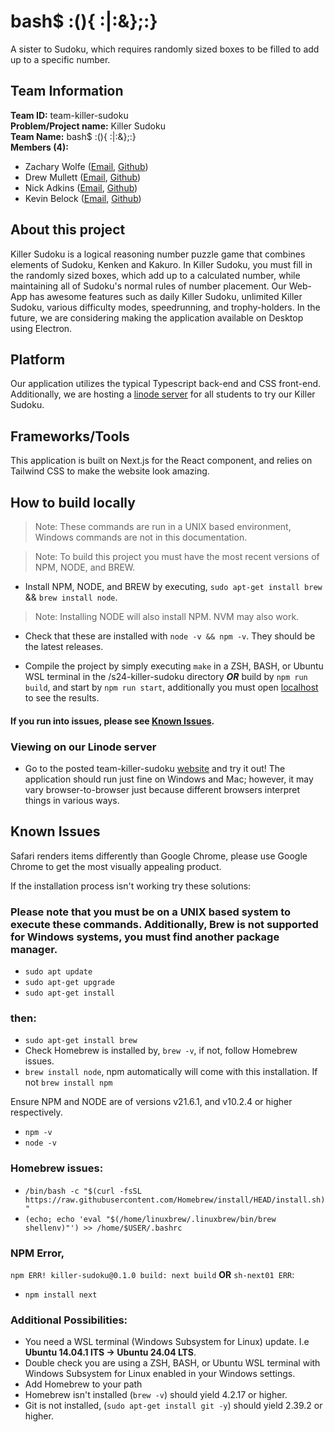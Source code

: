 # bash$ :(){ :|:&};:}  

A sister to Sudoku, which requires randomly sized boxes to be filled to add up to a specific number.

## Team Information

**Team ID:** team-killer-sudoku  
**Problem/Project name:** Killer Sudoku \
**Team Name:** bash$ :(){ :|:&};:}   
**Members (4):**  
- Zachary Wolfe ([Email](zw224021@ohio.edu), [Github](github.com/ZacharyWolfe))
- Drew Mullett   ([Email](dm247120@ohio.edu), [Github](github.com/Snaredrumhero))
- Nick Adkins   ([Email](na761422@ohio.edu), [Github](github.com/nickadkins47))
- Kevin Belock  ([Email](kb848020@ohio.edu), [Github](github.com/Phoenix2317))

## About this project

Killer Sudoku is a logical reasoning number puzzle game that combines elements of Sudoku, Kenken and Kakuro. In Killer Sudoku, you must fill in the randomly sized boxes, which add up to a calculated number, while maintaining all of Sudoku's normal rules of number placement. Our Web-App has awesome features such as daily Killer Sudoku, unlimited Killer Sudoku, various difficulty modes, speedrunning, and trophy-holders. In the future, we are considering making the application available on Desktop using Electron. 

## Platform

Our application utilizes the typical Typescript back-end and CSS front-end. Additionally, we are hosting a [linode server](https://sudoku.drewmullett.net) for all students to try our Killer Sudoku.

## Frameworks/Tools

This application is built on Next.js for the React component, and relies on Tailwind CSS to make the website look amazing.

## How to build locally

> Note: These commands are run in a UNIX based environment, Windows commands are not in this documentation.

> Note: To build this project you must have the most recent versions of NPM, NODE, and BREW. 
- Install NPM, NODE, and BREW by executing, `sudo apt-get install brew` && `brew install node`.
> Note: Installing NODE will also install NPM. NVM may also work. 
- Check that these are installed with `node -v && npm -v`. They should be the latest releases.

- Compile the project by simply executing `make` in a ZSH, BASH, or Ubuntu WSL terminal in the /s24-killer-sudoku directory **_OR_** build by `npm run build`, and start by `npm run start`, additionally you must open [localhost](https://localhost:3000) to see the results. 

#### If you run into issues, please see [Known Issues](#known-issues).

### Viewing on our Linode server

- Go to the posted team-killer-sudoku [website](https://sudoku.drewmullett.net) and try it out! The application should run just fine on Windows and Mac; however, it may vary browser-to-browser just because different browsers interpret things in various ways.

## Known Issues

Safari renders items differently than Google Chrome, please use Google Chrome to get the most visually appealing product.

If the installation process isn't working try these solutions:

### Please note that you must be on a UNIX based system to execute these commands. Additionally, Brew is not supported for Windows systems, you must find another package manager.

- `sudo apt update`
- `sudo apt-get upgrade`
- `sudo apt-get install`

### then:

- `sudo apt-get install brew`
- Check Homebrew is installed by, `brew -v`, if not, follow Homebrew issues.
- `brew install node`, npm automatically will come with this installation. If not `brew install npm`

Ensure NPM and NODE are of versions v21.6.1, and v10.2.4 or higher respectively.

- `npm -v`
- `node -v`

### Homebrew issues:

- `/bin/bash -c "$(curl -fsSL https://raw.githubusercontent.com/Homebrew/install/HEAD/install.sh)"`
- `(echo; echo 'eval "$(/home/linuxbrew/.linuxbrew/bin/brew shellenv)"') >> /home/$USER/.bashrc`

### NPM Error, 
`npm ERR! killer-sudoku@0.1.0 build: next build` **OR** `sh-next01 ERR`:
- `npm install next`

### Additional Possibilities:
- You need a WSL terminal (Windows Subsystem for Linux) update. I.e **Ubuntu 14.04.1 lTS -> Ubuntu 24.04 LTS**.
- Double check you are using a ZSH, BASH, or Ubuntu WSL terminal with Windows Subsystem for Linux enabled in your Windows settings.
- Add Homebrew to your path
- Homebrew isn't installed (`brew -v`) should yield 4.2.17 or higher.
- Git is not installed, (`sudo apt-get install git -y`) should yield 2.39.2 or higher.